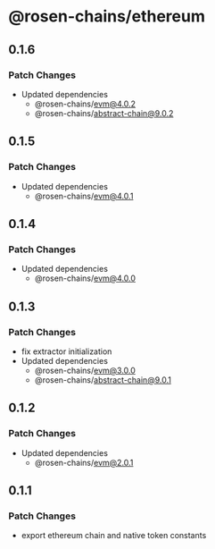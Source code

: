 # @rosen-chains/ethereum

## 0.1.6

### Patch Changes

- Updated dependencies
  - @rosen-chains/evm@4.0.2
  - @rosen-chains/abstract-chain@9.0.2

## 0.1.5

### Patch Changes

- Updated dependencies
  - @rosen-chains/evm@4.0.1

## 0.1.4

### Patch Changes

- Updated dependencies
  - @rosen-chains/evm@4.0.0

## 0.1.3

### Patch Changes

- fix extractor initialization
- Updated dependencies
  - @rosen-chains/evm@3.0.0
  - @rosen-chains/abstract-chain@9.0.1

## 0.1.2

### Patch Changes

- Updated dependencies
  - @rosen-chains/evm@2.0.1

## 0.1.1

### Patch Changes

- export ethereum chain and native token constants
